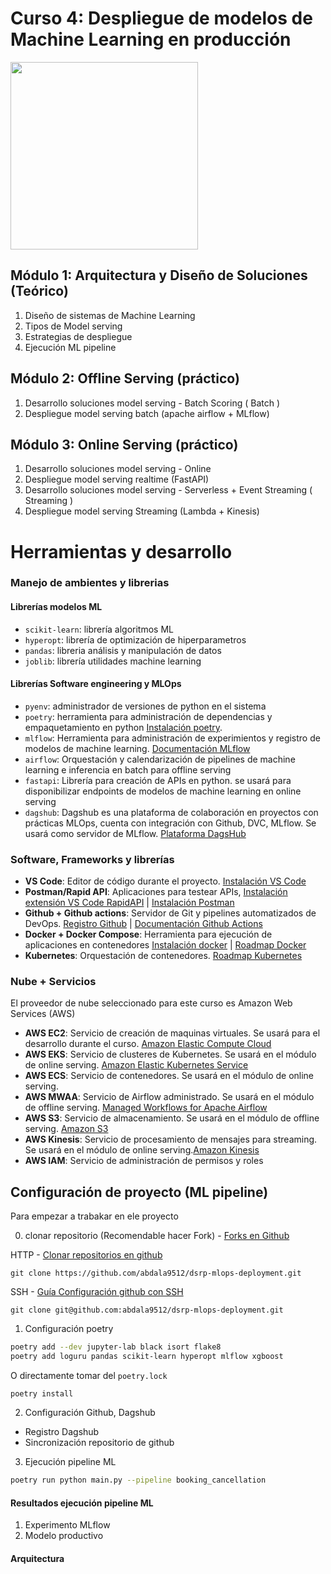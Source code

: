 # Curso 4: Despliegue de modelos de Machine Learning en producción


<img src="https://ci3.googleusercontent.com/mail-sig/AIorK4zt6tOa3204Znd9u8YWMhVnZGy1TWuE7fovhJFzJFvFsfBrTb4F2vc6V99oNs0LODE1jmt1Nqo" width=300>


## Módulo 1: Arquitectura y Diseño de Soluciones (Teórico)

1. Diseño de sistemas de Machine Learning
2. Tipos de Model serving
3. Estrategias de despliegue
4. Ejecución ML pipeline

## Módulo 2: Offline Serving (práctico)

1. Desarrollo soluciones model serving - Batch Scoring ( Batch )
2. Despliegue model serving batch (apache airflow + MLflow)

## Módulo 3: Online Serving (práctico)

1. Desarrollo soluciones model serving - Online
2. Despliegue model serving realtime (FastAPI)
3. Desarrollo soluciones model serving  - Serverless + Event Streaming ( Streaming )
4. Despliegue model serving Streaming (Lambda + Kinesis)

# Herramientas y desarrollo

### Manejo de ambientes y librerias

#### Librerías modelos ML

* `scikit-learn`: librería algoritmos ML
* `hyperopt`: librería de optimización de hiperparametros
* `pandas`: libreria análisis y manipulación de datos
* `joblib`:  librería utilidades machine learning

#### Librerías Software engineering y MLOps

* `pyenv`: administrador de versiones de python en el sistema
* `poetry`: herramienta para administración de dependencias y empaquetamiento en python [Instalación poetry](https://python-poetry.org/docs/#installing-with-the-official-installer). 
* `mlflow`: Herramienta para administración de experimientos y registro de modelos de machine learning. [Documentación MLflow](https://mlflow.org/docs/latest/getting-started/intro-quickstart/index.html)
* `airflow`: Orquestación y calendarización de pipelines de machine learning e inferencia en batch para offline serving
* `fastapi`: Librería para creación de APIs en python. se usará para disponibilizar endpoints de modelos de machine learning en online serving
* `dagshub`: Dagshub es una plataforma de colaboración en proyectos con prácticas MLOps, cuenta con integración con Github, DVC, MLflow. Se usará como servidor de MLflow. [Plataforma DagsHub](https://dagshub.com/)

### Software, Frameworks y librerías

* **VS Code**: Editor de código durante el proyecto. [Instalación VS Code](https://code.visualstudio.com/download)
* **Postman/Rapid API**: Aplicaciones para testear APIs, [Instalación extensión VS Code RapidAPI](https://rapidapi.com/products/vs-code-rapidapi-client/) | [Instalación Postman](https://www.postman.com/downloads/)
* **Github + Github actions**: Servidor de Git y pipelines automatizados de DevOps. [Registro Github](https://github.com/) | [Documentación Github Actions](https://docs.github.com/es/actions)
* **Docker + Docker Compose**: Herramienta para ejecución de aplicaciones en contenedores [Instalación docker](https://docs.docker.com/engine/install/) | [Roadmap Docker](https://roadmap.sh/docker)
* **Kubernetes**: Orquestación de contenedores. [Roadmap Kubernetes](https://roadmap.sh/kubernetes)

### Nube + Servicios

El proveedor de nube seleccionado para este curso es Amazon Web Services (AWS)

* **AWS EC2**: Servicio de creación de maquinas virtuales. Se usará para el desarrollo durante el curso. [Amazon Elastic Compute Cloud](https://aws.amazon.com/es/ec2/)
* **AWS EKS**: Servicio de clusteres de Kubernetes. Se usará en el módulo de online serving. [Amazon Elastic Kubernetes Service](https://aws.amazon.com/es/eks/)
* **AWS ECS**: Servicio de contenedores. Se usará en el módulo de online serving.
* **AWS MWAA**: Servicio de Airflow administrado. Se usará en el módulo de offline serving. [Managed Workflows for Apache Airflow](https://aws.amazon.com/es/managed-workflows-for-apache-airflow/)
* **AWS S3**: Servicio de almacenamiento. Se usará en el módulo de offline serving. [Amazon S3](https://aws.amazon.com/es/s3/)
* **AWS Kinesis**: Servicio de procesamiento de mensajes para streaming. Se usará en el módulo de online serving.[Amazon Kinesis](https://aws.amazon.com/es/kinesis/)
* **AWS IAM**: Servicio de administración de permisos y roles

## Configuración de proyecto (ML pipeline)

Para empezar a trabakar en ele proyecto

0. clonar repositorio (Recomendable hacer Fork) - [Forks en Github](https://docs.github.com/es/pull-requests/collaborating-with-pull-requests/working-with-forks/fork-a-repo)

HTTP - [Clonar repositorios en github](https://docs.github.com/es/repositories/creating-and-managing-repositories/cloning-a-repository)

```
git clone https://github.com/abdala9512/dsrp-mlops-deployment.git
```

SSH - [Guía Configuración github con SSH](https://docs.github.com/en/authentication/connecting-to-github-with-ssh/adding-a-new-ssh-key-to-your-github-account)

```
git clone git@github.com:abdala9512/dsrp-mlops-deployment.git
```

1. Configuración poetry

```bash
poetry add --dev jupyter-lab black isort flake8
poetry add loguru pandas scikit-learn hyperopt mlflow xgboost
```

O directamente tomar del `poetry.lock`

```
poetry install
```

2. Configuración Github, Dagshub
* Registro Dagshub
* Sincronización repositorio de github
3. Ejecución pipeline ML

```bash
poetry run python main.py --pipeline booking_cancellation
```

#### Resultados ejecución pipeline ML

1. Experimento MLflow
2. Modelo productivo

#### Arquitectura 
